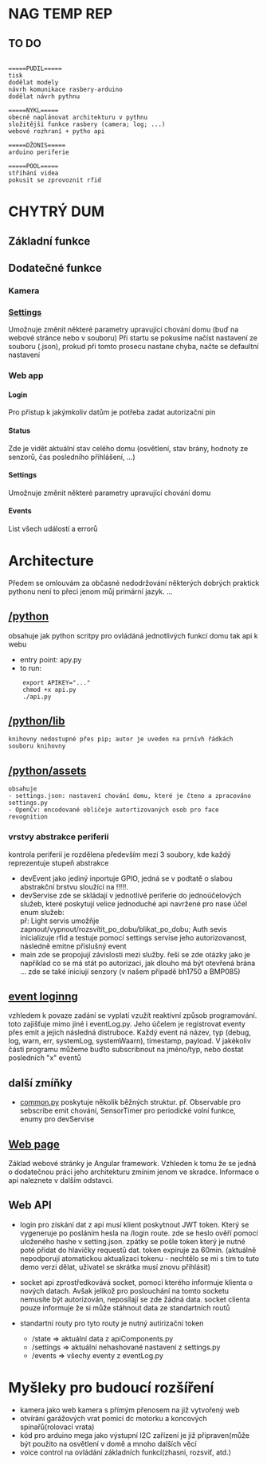 # NAG TEMP REP
## TO DO
```

=====PUDIL=====
tisk
dodělat modely
návrh komunikace rasbery-arduino
dodělat návrh pythnu

=====NYKL=====
obecně naplánovat architekturu v pythnu
složitější funkce rasbery (camera; log; ...)
webové rozhraní + pytho api

=====DŽONIS=====
arduino periferie

=====POOL=====
stříhání videa
pokusit se zprovoznit rfid

```

# CHYTRÝ DUM

## Základní funkce

## Dodatečné funkce

### Kamera

### [Settings](python/settingsService.py)
Umožnuje změnit některé parametry upravující chování domu (buď na webové stránce nebo v souboru)
Při startu se pokusíme načíst nastavení ze souboru (.json), prokud při tomto prosecu nastane chyba, načte se defaultní nastavení

### Web app

#### Login
Pro přístup k jakýmkoliv datům je potřeba zadat autorizační pin
#### Status
Zde je vidět aktuální stav celého domu (osvětlení, stav brány, hodnoty ze senzorů, čas posledního přihlášení, ...)
#### Settings
Umožnuje změnit některé parametry upravující chování domu
#### Events
List všech událostí a errorů

# Architecture
Předem se omlouvám za občasné nedodržování některých dobrých praktick pythonu není to přeci jenom můj primární jazyk. ...

## [/python](python)
obsahuje jak python scritpy pro ovládáná jednotlivých funkcí domu tak api k webu
- entry point: apy.py
- to run:
```
    export APIKEY="..."
    chmod +x api.py
    ./api.py
```

## [/python/lib](python/lib)
    knihovny nedostupné přes pip; autor je uveden na prnívh řádkách souboru knihovny

## [/python/assets](python/assets)
    obsahuje 
    - settings.json: nastavení chování domu, které je čteno a zpracováno settings.py
    - OpenCv: encodované obličeje autortizovaných osob pro face revognition 

### vrstvy abstrakce periferií
kontrola periferií je rozdělena především mezi 3 soubory, kde každý reprezentuje stupeň abstrakce
- devEvent
    jako jediný inportuje GPIO, jedná se v podtatě o slabou abstrakční brstvu sloužící na !!!!!.
- devServise
    zde se skládají v jednotlivé periferie do jednoúčelových služeb, které poskytují velice jednoduché api navržené pro nase účel <br>
    enum služeb:<br>
    př: Light servis umožňje zapnout/vypnout/rozsvítit_po_dobu/blikat_po_dobu; Auth sevis inicializuje rfid a testuje pomocí settings servise jeho autorizovanost, následně emitne příslušný event
- main
    zde se propojují závislosti mezi služby. řeší se zde otázky jako je například co se má stát po autorizaci, jak dlouho má být otevřená brána ...
    zde se také iniciují senzory (v našem případě bh1750 a BMP085)

## [event loginng](python/eventLog.py)
vzhledem k povaze zadání se vyplatí vzužít reaktivní způsob programování. toto zajišťuje mimo jiné i eventLog.py. Jeho účelem je registrovat eventy přes emit a jejich následná distruboce. Každý event ná název, typ (debug, log, warn, err, systemLog, systemWaarn), timestamp, payload. V jakékoliv části programu můžeme buďto subscribnout na jméno/typ, nebo dostat posledních "x" eventů

## další zmíňky
- [common.py](python/common.py)
    poskytuje několik běžných struktur. př. Observable pro sebscribe emit chování, SensorTimer pro periodické volní funkce, enumy pro devServise

## [Web page](webApp/NAG)
Základ webové stránky je Angular framework. Vzhleden k tomu že se jedná o dodatečnou práci jeho architekturu zmínim jenom ve skradce. Informace o api naleznete v dalším odstavci.


## Web API
- login
    pro získání dat z api musí klient poskytnout JWT token. Který se vygeneruje po posláním hesla na /login route. zde se heslo ověří pomocí uloženého hashe v setting.json. zpátky se pošle token který je nutné poté přidat do hlavičky requestů dat. token expiruje za 60min. (aktuálně nepodporuji atomatickou aktualizaci tokenu - nechtělo se mi s tím to tuto demo verzi dělat, uživatel se skrátka musí znovu přihlásit)

- socket
    api zprostředkovává socket, pomocí kterého informuje klienta o nových datach. Avšak jelikož pro poslouchání na tomto socketu nemusíte být autorizován, neposílají se zde žádná data. socket clienta pouze informuje že si může stáhnout data ze standartních routů

- standartní routy
    pro tyto routy je nutný autirizační token
    - /state => aktuální data z apiComponents.py
    - /settings => aktuální nehashované nastavení z settings.py
    - /events => všechy eventy z eventLog.py
 

# Myšleky pro budoucí rozšíření
- kamera jako web kamera s přímým přenosem na již vytvořený web
- otvírání garážových vrat pomicí dc motorku a koncových spínařů(rolovací vrata)
- kód pro arduino mega jako výstupní I2C zařízení je již připraven(může být použito na osvětlení v domě a mnoho dalších věcí
- voice control na ovládání základních funkcí(zhasni, rozsviť, atd.)
